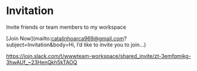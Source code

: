 # Invitation
Invite friends or team members to my workspace

[Join Now](mailto:catalinhoarca969@gmail.com?subject=Invitation&body=Hi, I’d like to invite you to join…)

https://join.slack.com/t/wwwteam-workspace/shared_invite/zt-3emfqmikg-3hwAUf_~23HenQkh5kTAOQ

